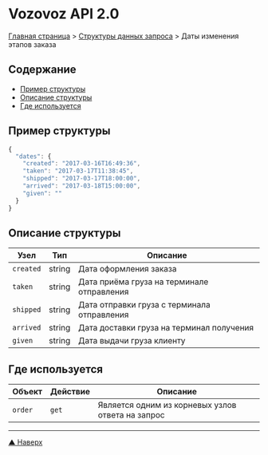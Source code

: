 # <a name="up"/>Vozovoz API 2.0

[Главная страница](/README.md) > [Структуры данных запроса](index.md) > Даты изменения этапов заказа

## Содержание

* [Пример структуры](#example)
* [Описание структуры](#description)
* [Где используется](#used)

## <a name="example"/>Пример структуры

```javascript
{
  "dates": {
    "created": "2017-03-16T16:49:36",
    "taken": "2017-03-17T11:38:45",
    "shipped": "2017-03-17T18:00:00",
    "arrived": "2017-03-18T15:00:00",
    "given": ""
  }
}
```


## <a name="description"/>Описание структуры

| Узел          | Тип       | Описание |
| ----          | ---       | -------- |
| `created`     | string    | Дата оформления заказа |
| `taken`       | string    | Дата приёма груза на терминале отправления |
| `shipped`     | string    | Дата отправки груза с терминала отправления |
| `arrived`     | string    | Дата доставки груза на терминал получения |
| `given`       | string    | Дата выдачи груза клиенту |


## <a name="used"/>Где используется

| Объект        | Действие      | Описание |
| ------        | --------      | -------- |
| `order`       | `get`         | Является одним из корневых узлов ответа на запрос |

***
[▲ Наверх](#up)